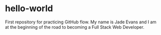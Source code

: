 # hello-world
First repository for practicing GitHub flow. 
My name is Jade Evans and I am at the beginning of the road to becoming a Full Stack Web Developer. 
